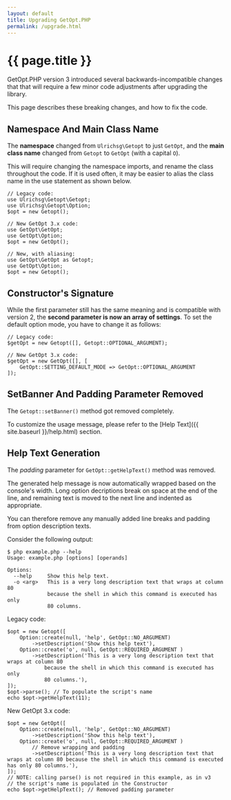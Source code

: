 ```yaml
---
layout: default
title: Upgrading GetOpt.PHP
permalink: /upgrade.html
---
```

# {{ page.title }}

GetOpt.PHP version 3 introduced several backwards-incompatible changes that
that will require a few minor code adjustments after upgrading the library.

This page describes these breaking changes, and how to fix the code.

## Namespace And Main Class Name

The **namespace** changed from `Ulrichsg\Getopt` to just `GetOpt`, and
the **main class name** changed from `Getopt` to `GetOpt` (with a capital `O`).

This will require changing the namespace imports, and rename the class throughout the code.
If it is used often, it may be easier to alias the class name in the use statement
as shown below.

```php?start_inline=true
// Legacy code:
use Ulrichsg\Getopt\Getopt;
use Ulrichsg\Getopt\Option;
$opt = new Getopt();

// New GetOpt 3.x code:
use GetOpt\GetOpt;
use GetOpt\Option;
$opt = new GetOpt();

// New, with aliasing:
use GetOpt\GetOpt as Getopt;
use GetOpt\Option;
$opt = new Getopt();
```

## Constructor's Signature

While the first parameter still has the same meaning and is compatible with version 2,
the **second parameter is now an array of settings**.
To set the default option mode, you have to change it as follows:

```php?start_inline=true
// Legacy code:
$getOpt = new Getopt([], Getopt::OPTIONAL_ARGUMENT);

// New GetOpt 3.x code:
$getOpt = new GetOpt([], [
    GetOpt::SETTING_DEFAULT_MODE => GetOpt::OPTIONAL_ARGUMENT
]);
```

## SetBanner And Padding Parameter Removed

The `Getopt::setBanner()` method got removed completely.

To customize the usage message, please refer to the [Help Text]({{ site.baseurl }}/help.html) section.

## Help Text Generation

The _padding_ parameter for `GetOpt::getHelpText()` method was removed.

The generated help message is now automatically wrapped based on the console's width.
Long option decriptions break on space at the end of the line, and
remaining text is moved to the next line and indented as appropriate.

You can therefore remove any manually added line breaks and padding from
option description texts.

Consider the following output:
```console
$ php example.php --help
Usage: example.php [options] [operands]

Options:
  --help     Show this help text.
  -o <arg>   This is a very long description text that wraps at column 80
             because the shell in which this command is executed has only
             80 columns.
```

Legacy code:
```php?start_inline=true
$opt = new Getopt([
    Option::create(null, 'help', GetOpt::NO_ARGUMENT)
        ->setDescription('Show this help text'),
    Option::create('o', null, GetOpt::REQUIRED_ARGUMENT )
        ->setDescription('This is a very long description text that wraps at column 80
            because the shell in which this command is executed has only
            80 columns.'),
]);
$opt->parse(); // To populate the script's name
echo $opt->getHelpText(11);
```

New GetOpt 3.x code:
```php?start_inline=true
$opt = new GetOpt([
    Option::create(null, 'help', GetOpt::NO_ARGUMENT)
        ->setDescription('Show this help text'),
    Option::create('o', null, GetOpt::REQUIRED_ARGUMENT )
        // Remove wrapping and padding
        ->setDescription('This is a very long description text that wraps at column 80 because the shell in which this command is executed has only 80 columns.'),
]);
// NOTE: calling parse() is not required in this example, as in v3
// the script's name is populated in the Constructor
echo $opt->getHelpText(); // Removed padding parameter
```
